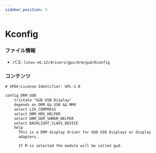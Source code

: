 ```yaml
---
sidebar_position: 5
---
```

# Kconfig

### ファイル情報

- パス: `linux-v6.12/drivers/gpu/drm/gud/Kconfig`

### コンテンツ

```txt
# SPDX-License-Identifier: GPL-2.0

config DRM_GUD
	tristate "GUD USB Display"
	depends on DRM && USB && MMU
	select LZ4_COMPRESS
	select DRM_KMS_HELPER
	select DRM_GEM_SHMEM_HELPER
	select BACKLIGHT_CLASS_DEVICE
	help
	  This is a DRM display driver for GUD USB Displays or display
	  adapters.

	  If M is selected the module will be called gud.

```
